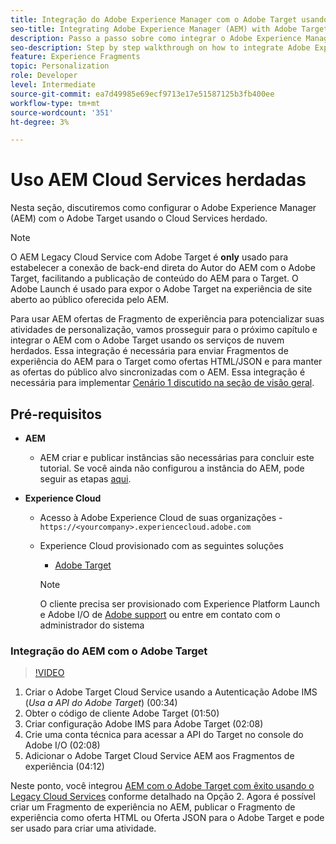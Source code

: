 ```yaml
---
title: Integração do Adobe Experience Manager com o Adobe Target usando o Cloud Services
seo-title: Integrating Adobe Experience Manager (AEM) with Adobe Target using Legacy Cloud Services
description: Passo a passo sobre como integrar o Adobe Experience Manager (AEM) com o Adobe Target usando AEM Cloud Service
seo-description: Step by step walkthrough on how to integrate Adobe Experience Manager (AEM) with Adobe Target using AEM Cloud Service
feature: Experience Fragments
topic: Personalization
role: Developer
level: Intermediate
source-git-commit: ea7d49985e69ecf9713e17e51587125b3fb400ee
workflow-type: tm+mt
source-wordcount: '351'
ht-degree: 3%

---
```



# Uso AEM Cloud Services herdadas

Nesta seção, discutiremos como configurar o Adobe Experience Manager (AEM) com o Adobe Target usando o Cloud Services herdado.

>[!NOTE]
>
> O AEM Legacy Cloud Service com Adobe Target é **only** usado para estabelecer a conexão de back-end direta do Autor do AEM com o Adobe Target, facilitando a publicação de conteúdo do AEM para o Target. O Adobe Launch é usado para expor o Adobe Target na experiência de site aberto ao público oferecida pelo AEM.

Para usar AEM ofertas de Fragmento de experiência para potencializar suas atividades de personalização, vamos prosseguir para o próximo capítulo e integrar o AEM com o Adobe Target usando os serviços de nuvem herdados. Essa integração é necessária para enviar Fragmentos de experiência do AEM para o Target como ofertas HTML/JSON e para manter as ofertas do público alvo sincronizadas com o AEM. Essa integração é necessária para implementar [Cenário 1 discutido na seção de visão geral](./overview.md#personalization-using-aem-experience-fragment).

## Pré-requisitos

* **AEM**

   * AEM criar e publicar instâncias são necessárias para concluir este tutorial. Se você ainda não configurou a instância do AEM, pode seguir as etapas [aqui](./implementation.md#set-up-aem).

* **Experience Cloud**
   * Acesso à Adobe Experience Cloud de suas organizações - `https://<yourcompany>.experiencecloud.adobe.com`
   * Experience Cloud provisionado com as seguintes soluções
      * [Adobe Target](https://experiencecloud.adobe.com)

      >[!NOTE]
      >
      > O cliente precisa ser provisionado com Experience Platform Launch e Adobe I/O de [Adobe support](https://helpx.adobe.com/br/contact/enterprise-support.ec.html) ou entre em contato com o administrador do sistema


### Integração do AEM com o Adobe Target

>[!VIDEO](https://video.tv.adobe.com/v/28428?quality=12&learn=on)

1. Criar o Adobe Target Cloud Service usando a Autenticação Adobe IMS (*Usa a API do Adobe Target*) (00:34)
2. Obter o código de cliente Adobe Target (01:50)
3. Criar configuração Adobe IMS para Adobe Target (02:08)
4. Crie uma conta técnica para acessar a API do Target no console do Adobe I/O (02:08)
5. Adicionar o Adobe Target Cloud Service AEM aos Fragmentos de experiência (04:12)

Neste ponto, você integrou [AEM com o Adobe Target com êxito usando o Legacy Cloud Services](./using-aem-cloud-services.md#integrating-aem-target-options) conforme detalhado na Opção 2. Agora é possível criar um Fragmento de experiência no AEM, publicar o Fragmento de experiência como oferta HTML ou Oferta JSON para o Adobe Target e pode ser usado para criar uma atividade.
